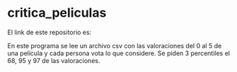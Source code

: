 # critica_peliculas

El link de este repositorio es:

En este programa se lee un archivo csv con las valoraciones del 0 al 5 de una película y cada persona vota lo que considere.
Se piden 3 percentiles el 68, 95 y 97 de las valoraciones. 
